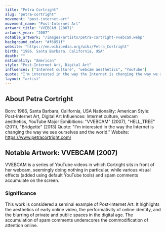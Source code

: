 ```yaml
---
title: "Petra Cortright"
slug: "petra-cortright"
movement: "post-internet-art"
movement_name: "Post-Internet Art"
artwork_title: "VVEBCAM (2007)"
artwork_year: "2007"
notable_artwork: "/images/artists/petra-cortright-vvebcam.webp"
background_color: "#f6851f"
website: "https://en.wikipedia.org/wiki/Petra_Cortright"
birth: "1986, Santa Barbara, California, USA"
death: ""
nationality: "American"
style: "Post-Internet Art, Digital Art"
influences: ["Internet culture", "webcam aesthetics", "YouTube"]
quote: "I'm interested in the way the Internet is changing the way we see ourselves and the world."
layout: "artist"
---
```


## About Petra Cortright

Born: 1986, Santa Barbara, California, USA Nationality: American Style: Post-Internet Art, Digital Art Influences: Internet culture, webcam aesthetics, YouTube Major Exhibitions: "VVEBCAM" (2007), "HELL_TREE" (2011), "Bridgette" (2013) Quote: "I'm interested in the way the Internet is changing the way we see ourselves and the world." Website: https://www.petracortright.com/

## Notable Artwork: VVEBCAM (2007)

VVEBCAM is a series of YouTube videos in which Cortright sits in front of her webcam, seemingly doing nothing in particular, while various visual effects (added using default YouTube tools) and spam comments accumulate on the screen.

### Significance

This work is considered a seminal example of Post-Internet Art. It highlights the aesthetics of early online video, the performativity of online identity, and the blurring of private and public spaces in the digital age. The accumulation of spam comments underscores the commodification of attention online.

